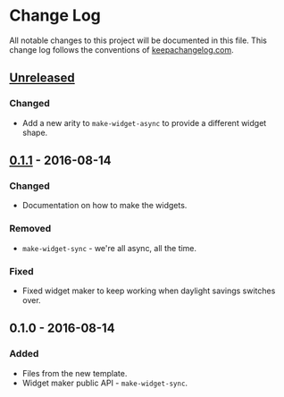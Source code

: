 # Change Log
All notable changes to this project will be documented in this file. This change log follows the conventions of [keepachangelog.com](http://keepachangelog.com/).

## [Unreleased]
### Changed
- Add a new arity to `make-widget-async` to provide a different widget shape.

## [0.1.1] - 2016-08-14
### Changed
- Documentation on how to make the widgets.

### Removed
- `make-widget-sync` - we're all async, all the time.

### Fixed
- Fixed widget maker to keep working when daylight savings switches over.

## 0.1.0 - 2016-08-14
### Added
- Files from the new template.
- Widget maker public API - `make-widget-sync`.

[Unreleased]: https://github.com/your-name/clojure-scratchpad/compare/0.1.1...HEAD
[0.1.1]: https://github.com/your-name/clojure-scratchpad/compare/0.1.0...0.1.1
